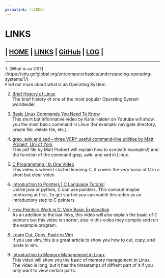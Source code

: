 ```yaml
---
permalink: /LINKS/
---
```


# LINKS
## | [HOME](https://johanesrakatn.github.io/os212/)        | [LINKS](https://johanesrakatn.github.io/os212/LINKS)           | [GitHub](https://github.com/johanesrakatn/os212)  |       [LOG](https://github.com/johanesrakatn/os212/blob/1f49d4b3bea037896301af05fe3cc4ca94b52695/TXT/mylog.txt) |

<hr>
1. [What is an OS?](https://edu.gcfglobal.org/en/computerbasics/understanding-operating-systems/1/)<br>
   Find out more about what is an Operating System.
   

   
2. [Brief History of Linux](https://www.oreilly.com/library/view/running-linux-third/156592469X/ch01s02.html)<br>
   The brief history of one of the most popular Operating System worldwide!



3. [Basic Linux Commands You Need To Know](https://www.youtube.com/watch?v=J2zquYPJbWY)<br>
   This short but informative video by Kalle Halden on Youtube will show you the most basic command in Linux (for example:
   navigate directory, create file, delete file, etc.).



4. [grep, awk and sed – three VERY useful command-line utilities by Matt Probert, Uni of York ](https://www-users.york.ac.uk/~mijp1/teaching/2nd_year_Comp_Lab/guides/grep_awk_sed.pdf)<br>
   This pdf file by Matt Probert will explain how to use(with examples!) and the function of the command grep, awk, and sed in Linux.



5. [C Programming | In One Video](https://www.youtube.com/watch?v=3lQEunpmtRA)<br>
   This video is where I started learning C, it covers the very basic of C in a short but clear video

6. [Introduction to Pointers | C Language Tutorial](https://www.youtube.com/watch?v=sY-s7O0FiYE)<br>
   Unlike java or python, C can use pointers. This concept maybe confusing at first. To get started you can watch this video as an introductory step to C pointers

7. [How Pointers Work in C: Very Basic Explanation](https://www.youtube.com/watch?v=tIIFetrGAdc)<br>
   As an addition to the last links, this video will also explain the basic of C pointers but this video is shorter, also in this video they compile and run the example program.

8. [Learn Cut, Copy, Paste in Vim](https://vim.fandom.com/wiki/Copy,_cut_and_paste)<br>
   If you use vim, this is a great article to show you how to cut, copy, and paste in vim.

9. [Introduction to Memory Management in Linux](https://www.youtube.com/watch?v=7aONIVSXiJ8)<br>
   This video will show you the basic of memory management in Linux. The video is long, but it has the timestamps of diffrent part of it if you only want to view certain parts.
